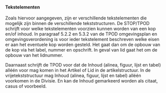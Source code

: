 #### Tekstelementen

Zoals hiervoor aangegeven, zijn er verschillende tekstelementen die mogelijk
zijn binnen de verschillende tekststructuren. De STOP/TPOD schrijft voor welke
tekstelementen voorzien kunnen worden van een kop en/of inhoud. In paragraaf
5.2.2 en 5.3.2 van de TPOD omgevingsplan en omgevingsverordening is voor ieder
tekstelement beschreven welke eisen er aan het eventuele kop worden gesteld. Het
gaat dan om de opbouw van de kop via het label, nummer en opschrift. In geval
van lid gaat het om de opbouw van het lidnummer.

Daarnaast schrijft de TPOD voor dat de Inhoud (alinea, figuur, lijst en tabel)
alléén voor mag komen in het Artikel of Lid in de artikelstructuur. In de
vrijetekststructuur mag Inhoud (alinea, figuur, lijst en tabel) alléén voorkomen
in de Divisie. En kan de Inhoud gemarkeerd worden als citaat, casus of
voorbeeld.
